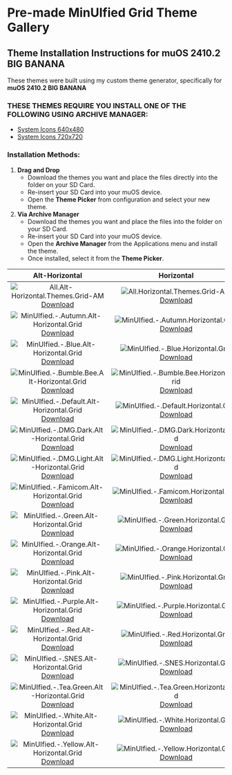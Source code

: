 # Pre-made MinUIfied Grid Theme Gallery
## Theme Installation Instructions for muOS 2410.2 BIG BANANA
These themes were built using my custom theme generator, specifically for **muOS 2410.2 BIG BANANA**

### THESE THEMES REQUIRE YOU INSTALL ONE OF THE FOLLOWING USING ARCHIVE MANAGER:
  - [System Icons 640x480](https://github.com/hmcneill46/muOS-MinUIfied-Theme-Generator/releases/download/themes-muos-v2410.2-system-icons/MinUIfied.-.System.Icons.640x480.-AM.zip)
  - [System Icons 720x720](https://github.com/hmcneill46/muOS-MinUIfied-Theme-Generator/releases/download/themes-muos-v2410.2-system-icons/MinUIfied.-.System.Icons.720x720.-AM.zip)

### Installation Methods:
1. **Drag and Drop**
   - Download the themes you want and place the  files directly into the  folder on your SD Card.
   - Re-insert your SD Card into your muOS device.
   - Open the **Theme Picker** from configuration and select your new theme.
2. **Via Archive Manager**
   - Download the themes you want and place the  files into the  folder on your SD Card.
   - Re-insert your SD Card into your muOS device.
   - Open the **Archive Manager** from the Applications menu and install the theme.
   - Once installed, select it from the **Theme Picker**.

| Alt-Horizontal | Horizontal | Vertical |
| :---: | :---: | :---: |
| ![All.Alt-Horizontal.Themes.Grid-AM](https://github.com/hmcneill46/muOS-MinUIfied-Theme-Generator/releases/download/themes-muos-v2410.2-grid/All.Alt-Horizontal.Themes.Grid-AM.png) <br> [Download](https://github.com/hmcneill46/muOS-MinUIfied-Theme-Generator/releases/download/themes-muos-v2410.2-grid/All.Alt-Horizontal.Themes.Grid-AM.zip) | ![All.Horizontal.Themes.Grid-AM](https://github.com/hmcneill46/muOS-MinUIfied-Theme-Generator/releases/download/themes-muos-v2410.2-grid/All.Horizontal.Themes.Grid-AM.png) <br> [Download](https://github.com/hmcneill46/muOS-MinUIfied-Theme-Generator/releases/download/themes-muos-v2410.2-grid/All.Horizontal.Themes.Grid-AM.zip) | ![All.Vertical.Themes.Grid-AM](https://github.com/hmcneill46/muOS-MinUIfied-Theme-Generator/releases/download/themes-muos-v2410.2-grid/All.Vertical.Themes.Grid-AM.png) <br> [Download](https://github.com/hmcneill46/muOS-MinUIfied-Theme-Generator/releases/download/themes-muos-v2410.2-grid/All.Vertical.Themes.Grid-AM.zip) | 
| ![MinUIfied.-.Autumn.Alt-Horizontal.Grid](https://github.com/hmcneill46/muOS-MinUIfied-Theme-Generator/releases/download/themes-muos-v2410.2-grid/MinUIfied.-.Autumn.Alt-Horizontal.Grid.png) <br> [Download](https://github.com/hmcneill46/muOS-MinUIfied-Theme-Generator/releases/download/themes-muos-v2410.2-grid/MinUIfied.-.Autumn.Alt-Horizontal.Grid.zip) | ![MinUIfied.-.Autumn.Horizontal.Grid](https://github.com/hmcneill46/muOS-MinUIfied-Theme-Generator/releases/download/themes-muos-v2410.2-grid/MinUIfied.-.Autumn.Horizontal.Grid.png) <br> [Download](https://github.com/hmcneill46/muOS-MinUIfied-Theme-Generator/releases/download/themes-muos-v2410.2-grid/MinUIfied.-.Autumn.Horizontal.Grid.zip) | ![MinUIfied.-.Autumn.Vertical.Grid](https://github.com/hmcneill46/muOS-MinUIfied-Theme-Generator/releases/download/themes-muos-v2410.2-grid/MinUIfied.-.Autumn.Vertical.Grid.png) <br> [Download](https://github.com/hmcneill46/muOS-MinUIfied-Theme-Generator/releases/download/themes-muos-v2410.2-grid/MinUIfied.-.Autumn.Vertical.Grid.zip) | 
| ![MinUIfied.-.Blue.Alt-Horizontal.Grid](https://github.com/hmcneill46/muOS-MinUIfied-Theme-Generator/releases/download/themes-muos-v2410.2-grid/MinUIfied.-.Blue.Alt-Horizontal.Grid.png) <br> [Download](https://github.com/hmcneill46/muOS-MinUIfied-Theme-Generator/releases/download/themes-muos-v2410.2-grid/MinUIfied.-.Blue.Alt-Horizontal.Grid.zip) | ![MinUIfied.-.Blue.Horizontal.Grid](https://github.com/hmcneill46/muOS-MinUIfied-Theme-Generator/releases/download/themes-muos-v2410.2-grid/MinUIfied.-.Blue.Horizontal.Grid.png) <br> [Download](https://github.com/hmcneill46/muOS-MinUIfied-Theme-Generator/releases/download/themes-muos-v2410.2-grid/MinUIfied.-.Blue.Horizontal.Grid.zip) | ![MinUIfied.-.Blue.Vertical.Grid](https://github.com/hmcneill46/muOS-MinUIfied-Theme-Generator/releases/download/themes-muos-v2410.2-grid/MinUIfied.-.Blue.Vertical.Grid.png) <br> [Download](https://github.com/hmcneill46/muOS-MinUIfied-Theme-Generator/releases/download/themes-muos-v2410.2-grid/MinUIfied.-.Blue.Vertical.Grid.zip) | 
| ![MinUIfied.-.Bumble.Bee.Alt-Horizontal.Grid](https://github.com/hmcneill46/muOS-MinUIfied-Theme-Generator/releases/download/themes-muos-v2410.2-grid/MinUIfied.-.Bumble.Bee.Alt-Horizontal.Grid.png) <br> [Download](https://github.com/hmcneill46/muOS-MinUIfied-Theme-Generator/releases/download/themes-muos-v2410.2-grid/MinUIfied.-.Bumble.Bee.Alt-Horizontal.Grid.zip) | ![MinUIfied.-.Bumble.Bee.Horizontal.Grid](https://github.com/hmcneill46/muOS-MinUIfied-Theme-Generator/releases/download/themes-muos-v2410.2-grid/MinUIfied.-.Bumble.Bee.Horizontal.Grid.png) <br> [Download](https://github.com/hmcneill46/muOS-MinUIfied-Theme-Generator/releases/download/themes-muos-v2410.2-grid/MinUIfied.-.Bumble.Bee.Horizontal.Grid.zip) | ![MinUIfied.-.Bumble.Bee.Vertical.Grid](https://github.com/hmcneill46/muOS-MinUIfied-Theme-Generator/releases/download/themes-muos-v2410.2-grid/MinUIfied.-.Bumble.Bee.Vertical.Grid.png) <br> [Download](https://github.com/hmcneill46/muOS-MinUIfied-Theme-Generator/releases/download/themes-muos-v2410.2-grid/MinUIfied.-.Bumble.Bee.Vertical.Grid.zip) | 
| ![MinUIfied.-.Default.Alt-Horizontal.Grid](https://github.com/hmcneill46/muOS-MinUIfied-Theme-Generator/releases/download/themes-muos-v2410.2-grid/MinUIfied.-.Default.Alt-Horizontal.Grid.png) <br> [Download](https://github.com/hmcneill46/muOS-MinUIfied-Theme-Generator/releases/download/themes-muos-v2410.2-grid/MinUIfied.-.Default.Alt-Horizontal.Grid.zip) | ![MinUIfied.-.Default.Horizontal.Grid](https://github.com/hmcneill46/muOS-MinUIfied-Theme-Generator/releases/download/themes-muos-v2410.2-grid/MinUIfied.-.Default.Horizontal.Grid.png) <br> [Download](https://github.com/hmcneill46/muOS-MinUIfied-Theme-Generator/releases/download/themes-muos-v2410.2-grid/MinUIfied.-.Default.Horizontal.Grid.zip) | ![MinUIfied.-.Default.Vertical.Grid](https://github.com/hmcneill46/muOS-MinUIfied-Theme-Generator/releases/download/themes-muos-v2410.2-grid/MinUIfied.-.Default.Vertical.Grid.png) <br> [Download](https://github.com/hmcneill46/muOS-MinUIfied-Theme-Generator/releases/download/themes-muos-v2410.2-grid/MinUIfied.-.Default.Vertical.Grid.zip) | 
| ![MinUIfied.-.DMG.Dark.Alt-Horizontal.Grid](https://github.com/hmcneill46/muOS-MinUIfied-Theme-Generator/releases/download/themes-muos-v2410.2-grid/MinUIfied.-.DMG.Dark.Alt-Horizontal.Grid.png) <br> [Download](https://github.com/hmcneill46/muOS-MinUIfied-Theme-Generator/releases/download/themes-muos-v2410.2-grid/MinUIfied.-.DMG.Dark.Alt-Horizontal.Grid.zip) | ![MinUIfied.-.DMG.Dark.Horizontal.Grid](https://github.com/hmcneill46/muOS-MinUIfied-Theme-Generator/releases/download/themes-muos-v2410.2-grid/MinUIfied.-.DMG.Dark.Horizontal.Grid.png) <br> [Download](https://github.com/hmcneill46/muOS-MinUIfied-Theme-Generator/releases/download/themes-muos-v2410.2-grid/MinUIfied.-.DMG.Dark.Horizontal.Grid.zip) | ![MinUIfied.-.DMG.Dark.Vertical.Grid](https://github.com/hmcneill46/muOS-MinUIfied-Theme-Generator/releases/download/themes-muos-v2410.2-grid/MinUIfied.-.DMG.Dark.Vertical.Grid.png) <br> [Download](https://github.com/hmcneill46/muOS-MinUIfied-Theme-Generator/releases/download/themes-muos-v2410.2-grid/MinUIfied.-.DMG.Dark.Vertical.Grid.zip) | 
| ![MinUIfied.-.DMG.Light.Alt-Horizontal.Grid](https://github.com/hmcneill46/muOS-MinUIfied-Theme-Generator/releases/download/themes-muos-v2410.2-grid/MinUIfied.-.DMG.Light.Alt-Horizontal.Grid.png) <br> [Download](https://github.com/hmcneill46/muOS-MinUIfied-Theme-Generator/releases/download/themes-muos-v2410.2-grid/MinUIfied.-.DMG.Light.Alt-Horizontal.Grid.zip) | ![MinUIfied.-.DMG.Light.Horizontal.Grid](https://github.com/hmcneill46/muOS-MinUIfied-Theme-Generator/releases/download/themes-muos-v2410.2-grid/MinUIfied.-.DMG.Light.Horizontal.Grid.png) <br> [Download](https://github.com/hmcneill46/muOS-MinUIfied-Theme-Generator/releases/download/themes-muos-v2410.2-grid/MinUIfied.-.DMG.Light.Horizontal.Grid.zip) | ![MinUIfied.-.DMG.Light.Vertical.Grid](https://github.com/hmcneill46/muOS-MinUIfied-Theme-Generator/releases/download/themes-muos-v2410.2-grid/MinUIfied.-.DMG.Light.Vertical.Grid.png) <br> [Download](https://github.com/hmcneill46/muOS-MinUIfied-Theme-Generator/releases/download/themes-muos-v2410.2-grid/MinUIfied.-.DMG.Light.Vertical.Grid.zip) | 
| ![MinUIfied.-.Famicom.Alt-Horizontal.Grid](https://github.com/hmcneill46/muOS-MinUIfied-Theme-Generator/releases/download/themes-muos-v2410.2-grid/MinUIfied.-.Famicom.Alt-Horizontal.Grid.png) <br> [Download](https://github.com/hmcneill46/muOS-MinUIfied-Theme-Generator/releases/download/themes-muos-v2410.2-grid/MinUIfied.-.Famicom.Alt-Horizontal.Grid.zip) | ![MinUIfied.-.Famicom.Horizontal.Grid](https://github.com/hmcneill46/muOS-MinUIfied-Theme-Generator/releases/download/themes-muos-v2410.2-grid/MinUIfied.-.Famicom.Horizontal.Grid.png) <br> [Download](https://github.com/hmcneill46/muOS-MinUIfied-Theme-Generator/releases/download/themes-muos-v2410.2-grid/MinUIfied.-.Famicom.Horizontal.Grid.zip) | ![MinUIfied.-.Famicom.Vertical.Grid](https://github.com/hmcneill46/muOS-MinUIfied-Theme-Generator/releases/download/themes-muos-v2410.2-grid/MinUIfied.-.Famicom.Vertical.Grid.png) <br> [Download](https://github.com/hmcneill46/muOS-MinUIfied-Theme-Generator/releases/download/themes-muos-v2410.2-grid/MinUIfied.-.Famicom.Vertical.Grid.zip) | 
| ![MinUIfied.-.Green.Alt-Horizontal.Grid](https://github.com/hmcneill46/muOS-MinUIfied-Theme-Generator/releases/download/themes-muos-v2410.2-grid/MinUIfied.-.Green.Alt-Horizontal.Grid.png) <br> [Download](https://github.com/hmcneill46/muOS-MinUIfied-Theme-Generator/releases/download/themes-muos-v2410.2-grid/MinUIfied.-.Green.Alt-Horizontal.Grid.zip) | ![MinUIfied.-.Green.Horizontal.Grid](https://github.com/hmcneill46/muOS-MinUIfied-Theme-Generator/releases/download/themes-muos-v2410.2-grid/MinUIfied.-.Green.Horizontal.Grid.png) <br> [Download](https://github.com/hmcneill46/muOS-MinUIfied-Theme-Generator/releases/download/themes-muos-v2410.2-grid/MinUIfied.-.Green.Horizontal.Grid.zip) | ![MinUIfied.-.Green.Vertical.Grid](https://github.com/hmcneill46/muOS-MinUIfied-Theme-Generator/releases/download/themes-muos-v2410.2-grid/MinUIfied.-.Green.Vertical.Grid.png) <br> [Download](https://github.com/hmcneill46/muOS-MinUIfied-Theme-Generator/releases/download/themes-muos-v2410.2-grid/MinUIfied.-.Green.Vertical.Grid.zip) | 
| ![MinUIfied.-.Orange.Alt-Horizontal.Grid](https://github.com/hmcneill46/muOS-MinUIfied-Theme-Generator/releases/download/themes-muos-v2410.2-grid/MinUIfied.-.Orange.Alt-Horizontal.Grid.png) <br> [Download](https://github.com/hmcneill46/muOS-MinUIfied-Theme-Generator/releases/download/themes-muos-v2410.2-grid/MinUIfied.-.Orange.Alt-Horizontal.Grid.zip) | ![MinUIfied.-.Orange.Horizontal.Grid](https://github.com/hmcneill46/muOS-MinUIfied-Theme-Generator/releases/download/themes-muos-v2410.2-grid/MinUIfied.-.Orange.Horizontal.Grid.png) <br> [Download](https://github.com/hmcneill46/muOS-MinUIfied-Theme-Generator/releases/download/themes-muos-v2410.2-grid/MinUIfied.-.Orange.Horizontal.Grid.zip) | ![MinUIfied.-.Orange.Vertical.Grid](https://github.com/hmcneill46/muOS-MinUIfied-Theme-Generator/releases/download/themes-muos-v2410.2-grid/MinUIfied.-.Orange.Vertical.Grid.png) <br> [Download](https://github.com/hmcneill46/muOS-MinUIfied-Theme-Generator/releases/download/themes-muos-v2410.2-grid/MinUIfied.-.Orange.Vertical.Grid.zip) | 
| ![MinUIfied.-.Pink.Alt-Horizontal.Grid](https://github.com/hmcneill46/muOS-MinUIfied-Theme-Generator/releases/download/themes-muos-v2410.2-grid/MinUIfied.-.Pink.Alt-Horizontal.Grid.png) <br> [Download](https://github.com/hmcneill46/muOS-MinUIfied-Theme-Generator/releases/download/themes-muos-v2410.2-grid/MinUIfied.-.Pink.Alt-Horizontal.Grid.zip) | ![MinUIfied.-.Pink.Horizontal.Grid](https://github.com/hmcneill46/muOS-MinUIfied-Theme-Generator/releases/download/themes-muos-v2410.2-grid/MinUIfied.-.Pink.Horizontal.Grid.png) <br> [Download](https://github.com/hmcneill46/muOS-MinUIfied-Theme-Generator/releases/download/themes-muos-v2410.2-grid/MinUIfied.-.Pink.Horizontal.Grid.zip) | ![MinUIfied.-.Pink.Vertical.Grid](https://github.com/hmcneill46/muOS-MinUIfied-Theme-Generator/releases/download/themes-muos-v2410.2-grid/MinUIfied.-.Pink.Vertical.Grid.png) <br> [Download](https://github.com/hmcneill46/muOS-MinUIfied-Theme-Generator/releases/download/themes-muos-v2410.2-grid/MinUIfied.-.Pink.Vertical.Grid.zip) | 
| ![MinUIfied.-.Purple.Alt-Horizontal.Grid](https://github.com/hmcneill46/muOS-MinUIfied-Theme-Generator/releases/download/themes-muos-v2410.2-grid/MinUIfied.-.Purple.Alt-Horizontal.Grid.png) <br> [Download](https://github.com/hmcneill46/muOS-MinUIfied-Theme-Generator/releases/download/themes-muos-v2410.2-grid/MinUIfied.-.Purple.Alt-Horizontal.Grid.zip) | ![MinUIfied.-.Purple.Horizontal.Grid](https://github.com/hmcneill46/muOS-MinUIfied-Theme-Generator/releases/download/themes-muos-v2410.2-grid/MinUIfied.-.Purple.Horizontal.Grid.png) <br> [Download](https://github.com/hmcneill46/muOS-MinUIfied-Theme-Generator/releases/download/themes-muos-v2410.2-grid/MinUIfied.-.Purple.Horizontal.Grid.zip) | ![MinUIfied.-.Purple.Vertical.Grid](https://github.com/hmcneill46/muOS-MinUIfied-Theme-Generator/releases/download/themes-muos-v2410.2-grid/MinUIfied.-.Purple.Vertical.Grid.png) <br> [Download](https://github.com/hmcneill46/muOS-MinUIfied-Theme-Generator/releases/download/themes-muos-v2410.2-grid/MinUIfied.-.Purple.Vertical.Grid.zip) | 
| ![MinUIfied.-.Red.Alt-Horizontal.Grid](https://github.com/hmcneill46/muOS-MinUIfied-Theme-Generator/releases/download/themes-muos-v2410.2-grid/MinUIfied.-.Red.Alt-Horizontal.Grid.png) <br> [Download](https://github.com/hmcneill46/muOS-MinUIfied-Theme-Generator/releases/download/themes-muos-v2410.2-grid/MinUIfied.-.Red.Alt-Horizontal.Grid.zip) | ![MinUIfied.-.Red.Horizontal.Grid](https://github.com/hmcneill46/muOS-MinUIfied-Theme-Generator/releases/download/themes-muos-v2410.2-grid/MinUIfied.-.Red.Horizontal.Grid.png) <br> [Download](https://github.com/hmcneill46/muOS-MinUIfied-Theme-Generator/releases/download/themes-muos-v2410.2-grid/MinUIfied.-.Red.Horizontal.Grid.zip) | ![MinUIfied.-.Red.Vertical.Grid](https://github.com/hmcneill46/muOS-MinUIfied-Theme-Generator/releases/download/themes-muos-v2410.2-grid/MinUIfied.-.Red.Vertical.Grid.png) <br> [Download](https://github.com/hmcneill46/muOS-MinUIfied-Theme-Generator/releases/download/themes-muos-v2410.2-grid/MinUIfied.-.Red.Vertical.Grid.zip) | 
| ![MinUIfied.-.SNES.Alt-Horizontal.Grid](https://github.com/hmcneill46/muOS-MinUIfied-Theme-Generator/releases/download/themes-muos-v2410.2-grid/MinUIfied.-.SNES.Alt-Horizontal.Grid.png) <br> [Download](https://github.com/hmcneill46/muOS-MinUIfied-Theme-Generator/releases/download/themes-muos-v2410.2-grid/MinUIfied.-.SNES.Alt-Horizontal.Grid.zip) | ![MinUIfied.-.SNES.Horizontal.Grid](https://github.com/hmcneill46/muOS-MinUIfied-Theme-Generator/releases/download/themes-muos-v2410.2-grid/MinUIfied.-.SNES.Horizontal.Grid.png) <br> [Download](https://github.com/hmcneill46/muOS-MinUIfied-Theme-Generator/releases/download/themes-muos-v2410.2-grid/MinUIfied.-.SNES.Horizontal.Grid.zip) | ![MinUIfied.-.SNES.Vertical.Grid](https://github.com/hmcneill46/muOS-MinUIfied-Theme-Generator/releases/download/themes-muos-v2410.2-grid/MinUIfied.-.SNES.Vertical.Grid.png) <br> [Download](https://github.com/hmcneill46/muOS-MinUIfied-Theme-Generator/releases/download/themes-muos-v2410.2-grid/MinUIfied.-.SNES.Vertical.Grid.zip) | 
| ![MinUIfied.-.Tea.Green.Alt-Horizontal.Grid](https://github.com/hmcneill46/muOS-MinUIfied-Theme-Generator/releases/download/themes-muos-v2410.2-grid/MinUIfied.-.Tea.Green.Alt-Horizontal.Grid.png) <br> [Download](https://github.com/hmcneill46/muOS-MinUIfied-Theme-Generator/releases/download/themes-muos-v2410.2-grid/MinUIfied.-.Tea.Green.Alt-Horizontal.Grid.zip) | ![MinUIfied.-.Tea.Green.Horizontal.Grid](https://github.com/hmcneill46/muOS-MinUIfied-Theme-Generator/releases/download/themes-muos-v2410.2-grid/MinUIfied.-.Tea.Green.Horizontal.Grid.png) <br> [Download](https://github.com/hmcneill46/muOS-MinUIfied-Theme-Generator/releases/download/themes-muos-v2410.2-grid/MinUIfied.-.Tea.Green.Horizontal.Grid.zip) | ![MinUIfied.-.Tea.Green.Vertical.Grid](https://github.com/hmcneill46/muOS-MinUIfied-Theme-Generator/releases/download/themes-muos-v2410.2-grid/MinUIfied.-.Tea.Green.Vertical.Grid.png) <br> [Download](https://github.com/hmcneill46/muOS-MinUIfied-Theme-Generator/releases/download/themes-muos-v2410.2-grid/MinUIfied.-.Tea.Green.Vertical.Grid.zip) | 
| ![MinUIfied.-.White.Alt-Horizontal.Grid](https://github.com/hmcneill46/muOS-MinUIfied-Theme-Generator/releases/download/themes-muos-v2410.2-grid/MinUIfied.-.White.Alt-Horizontal.Grid.png) <br> [Download](https://github.com/hmcneill46/muOS-MinUIfied-Theme-Generator/releases/download/themes-muos-v2410.2-grid/MinUIfied.-.White.Alt-Horizontal.Grid.zip) | ![MinUIfied.-.White.Horizontal.Grid](https://github.com/hmcneill46/muOS-MinUIfied-Theme-Generator/releases/download/themes-muos-v2410.2-grid/MinUIfied.-.White.Horizontal.Grid.png) <br> [Download](https://github.com/hmcneill46/muOS-MinUIfied-Theme-Generator/releases/download/themes-muos-v2410.2-grid/MinUIfied.-.White.Horizontal.Grid.zip) | ![MinUIfied.-.White.Vertical.Grid](https://github.com/hmcneill46/muOS-MinUIfied-Theme-Generator/releases/download/themes-muos-v2410.2-grid/MinUIfied.-.White.Vertical.Grid.png) <br> [Download](https://github.com/hmcneill46/muOS-MinUIfied-Theme-Generator/releases/download/themes-muos-v2410.2-grid/MinUIfied.-.White.Vertical.Grid.zip) | 
| ![MinUIfied.-.Yellow.Alt-Horizontal.Grid](https://github.com/hmcneill46/muOS-MinUIfied-Theme-Generator/releases/download/themes-muos-v2410.2-grid/MinUIfied.-.Yellow.Alt-Horizontal.Grid.png) <br> [Download](https://github.com/hmcneill46/muOS-MinUIfied-Theme-Generator/releases/download/themes-muos-v2410.2-grid/MinUIfied.-.Yellow.Alt-Horizontal.Grid.zip) | ![MinUIfied.-.Yellow.Horizontal.Grid](https://github.com/hmcneill46/muOS-MinUIfied-Theme-Generator/releases/download/themes-muos-v2410.2-grid/MinUIfied.-.Yellow.Horizontal.Grid.png) <br> [Download](https://github.com/hmcneill46/muOS-MinUIfied-Theme-Generator/releases/download/themes-muos-v2410.2-grid/MinUIfied.-.Yellow.Horizontal.Grid.zip) | ![MinUIfied.-.Yellow.Vertical.Grid](https://github.com/hmcneill46/muOS-MinUIfied-Theme-Generator/releases/download/themes-muos-v2410.2-grid/MinUIfied.-.Yellow.Vertical.Grid.png) <br> [Download](https://github.com/hmcneill46/muOS-MinUIfied-Theme-Generator/releases/download/themes-muos-v2410.2-grid/MinUIfied.-.Yellow.Vertical.Grid.zip) | 
